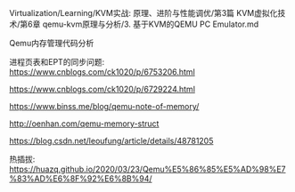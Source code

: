Virtualization/Learning/KVM实战: 原理、进阶与性能调优/第3篇 KVM虚拟化技术/第6章 qemu-kvm原理与分析/3. 基于KVM的QEMU PC Emulator.md

Qemu内存管理代码分析

进程页表和EPT的同步问题: https://www.cnblogs.com/ck1020/p/6753206.html


https://www.cnblogs.com/ck1020/p/6729224.html

https://www.binss.me/blog/qemu-note-of-memory/

http://oenhan.com/qemu-memory-struct

https://blog.csdn.net/leoufung/article/details/48781205

热插拔: https://huazq.github.io/2020/03/23/Qemu%E5%86%85%E5%AD%98%E7%83%AD%E6%8F%92%E6%8B%94/